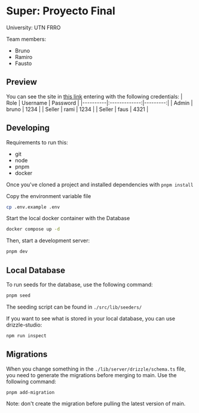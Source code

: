 # Super: Proyecto Final

University: UTN FRRO

Team members:

- Bruno
- Ramiro
- Fausto

## Preview

You can see the site in [this link](https://super-flame.vercel.app/admin/users) entering with the following credentials:
| Role | Username | Password |
|----------|:-------------:|---------:|
| Admin | bruno | 1234 |
| Seller | rami | 1234 |
| Seller | faus | 4321 |

## Developing

Requirements to run this:

- git
- node
- pnpm
- docker

Once you've cloned a project and installed dependencies with `pnpm install`

Copy the environment variable file

```bash
cp .env.example .env
```

Start the local docker container with the Database

```bash
docker compose up -d
```

Then, start a development server:

```bash
pnpm dev
```

## Local Database

To run seeds for the database, use the following command:

```bash
pnpm seed
```

The seeding script can be found in `./src/lib/seeders/`

If you want to see what is stored in your local database, you can use drizzle-studio:

```bash
npm run inspect
```

## Migrations

When you change something in the `./lib/server/drizzle/schema.ts` file, you need to generate the migrations before merging to main.
Use the following command:

```bash
pnpm add-migration
```

Note: don't create the migration before pulling the latest version of main.
